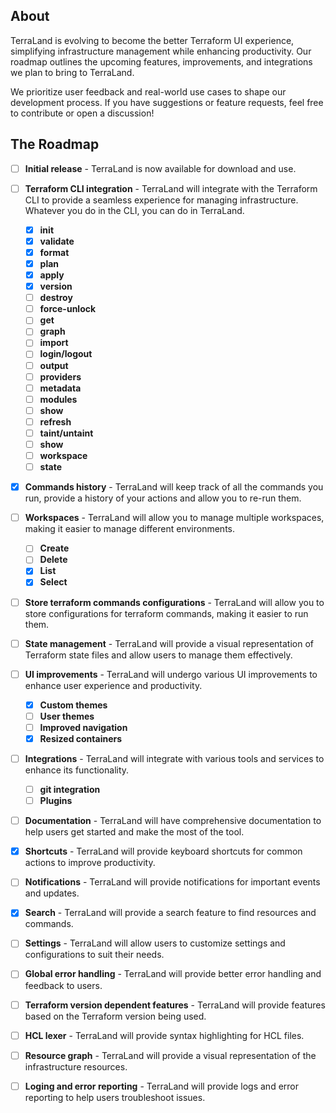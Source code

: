 ## About

TerraLand is evolving to become the better Terraform UI experience, simplifying infrastructure management while enhancing productivity. Our roadmap outlines the upcoming features, improvements, and integrations we plan to bring to TerraLand.

We prioritize user feedback and real-world use cases to shape our development process. If you have suggestions or feature requests, feel free to contribute or open a discussion!

## The Roadmap

- [ ] **Initial release** - TerraLand is now available for download and use. 
- [ ] **Terraform CLI integration** - TerraLand will integrate with the Terraform CLI to provide a seamless experience for managing infrastructure. Whatever you do in the CLI, you can do in TerraLand.
    - [x] **init** 
    - [x] **validate**
    - [x] **format**
    - [x] **plan**
    - [x] **apply**
    - [x] **version**
    - [ ] **destroy**
    - [ ] **force-unlock**
    - [ ] **get**
    - [ ] **graph**
    - [ ] **import**
    - [ ] **login/logout**
    - [ ] **output**
    - [ ] **providers**
    - [ ] **metadata**
    - [ ] **modules**
    - [ ] **show**
    - [ ] **refresh**
    - [ ] **taint/untaint**
    - [ ] **show**
    - [ ] **workspace**
    - [ ] **state**

- [x] **Commands history** - TerraLand will keep track of all the commands you run, provide a history of your actions and allow you to re-run them.
- [ ] **Workspaces** - TerraLand will allow you to manage multiple workspaces, making it easier to manage different environments.
    - [ ] **Create**
    - [ ] **Delete**
    - [x] **List**
    - [x] **Select**
- [ ] **Store terraform commands configurations** - TerraLand will allow you to store configurations for terraform commands, making it easier to run them.
- [ ] **State management** - TerraLand will provide a visual representation of Terraform state files and allow users to manage them effectively.
- [ ] **UI improvements** - TerraLand will undergo various UI improvements to enhance user experience and productivity.
  - [x] **Custom themes**
  - [ ] **User themes**
  - [ ] **Improved navigation**
  - [x] **Resized containers**
- [ ] **Integrations** - TerraLand will integrate with various tools and services to enhance its functionality.
  - [ ] **git integration**
  - [ ] **Plugins**
- [ ] **Documentation** - TerraLand will have comprehensive documentation to help users get started and make the most of the tool.
- [x] **Shortcuts** - TerraLand will provide keyboard shortcuts for common actions to improve productivity.
- [ ] **Notifications** - TerraLand will provide notifications for important events and updates.
- [x] **Search** - TerraLand will provide a search feature to find resources and commands.
- [ ] **Settings** - TerraLand will allow users to customize settings and configurations to suit their needs.
- [ ] **Global error handling** - TerraLand will provide better error handling and feedback to users.
- [ ] **Terraform version dependent features** - TerraLand will provide features based on the Terraform version being used.
- [ ] **HCL lexer** - TerraLand will provide syntax highlighting for HCL files.
- [ ] **Resource graph** - TerraLand will provide a visual representation of the infrastructure resources.
- [ ] **Loging and error reporting** - TerraLand will provide logs and error reporting to help users troubleshoot issues.
  